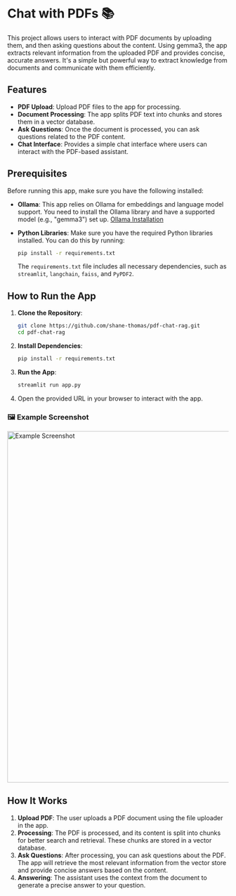 # Chat with PDFs 📚

This project allows users to interact with PDF documents by uploading them, and then asking questions about the content. Using gemma3, the app extracts relevant information from the uploaded PDF and provides concise, accurate answers. It's a simple but powerful way to extract knowledge from documents and communicate with them efficiently.

## Features

- **PDF Upload**: Upload PDF files to the app for processing.
- **Document Processing**: The app splits PDF text into chunks and stores them in a vector database.
- **Ask Questions**: Once the document is processed, you can ask questions related to the PDF content.
- **Chat Interface**: Provides a simple chat interface where users can interact with the PDF-based assistant.

## Prerequisites

Before running this app, make sure you have the following installed:

- **Ollama**: This app relies on Ollama for embeddings and language model support. You need to install the Ollama library and have a supported model (e.g., "gemma3") set up. [Ollama Installation](https://ollama.com/)
- **Python Libraries**: Make sure you have the required Python libraries installed. You can do this by running:

    ```bash
    pip install -r requirements.txt
    ```

    The `requirements.txt` file includes all necessary dependencies, such as `streamlit`, `langchain`, `faiss`, and `PyPDF2`.

## How to Run the App

1. **Clone the Repository**:

    ```bash
    git clone https://github.com/shane-thomas/pdf-chat-rag.git
    cd pdf-chat-rag
    ```

2. **Install Dependencies**:

    ```bash
    pip install -r requirements.txt
    ```

3. **Run the App**:

    ```bash
    streamlit run app.py
    ```

4. Open the provided URL in your browser to interact with the app.
   
### 🖼 Example Screenshot

<img src="https://github.com/shane-thomas/pdf-chat-rag/blob/main/screenshot?raw=true" alt="Example Screenshot" width="800"/>

## How It Works

1. **Upload PDF**: The user uploads a PDF document using the file uploader in the app.
2. **Processing**: The PDF is processed, and its content is split into chunks for better search and retrieval. These chunks are stored in a vector database.
3. **Ask Questions**: After processing, you can ask questions about the PDF. The app will retrieve the most relevant information from the vector store and provide concise answers based on the content.
4. **Answering**: The assistant uses the context from the document to generate a precise answer to your question.
